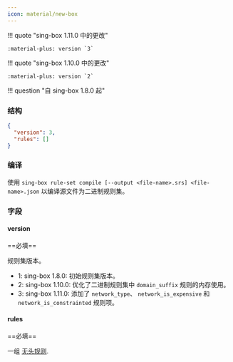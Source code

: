 ```yaml
---
icon: material/new-box
---
```


!!! quote "sing-box 1.11.0 中的更改"

    :material-plus: version `3`

!!! quote "sing-box 1.10.0 中的更改"

    :material-plus: version `2`

!!! question "自 sing-box 1.8.0 起"

### 结构

```json
{
  "version": 3,
  "rules": []
}
```

### 编译

使用 `sing-box rule-set compile [--output <file-name>.srs] <file-name>.json` 以编译源文件为二进制规则集。

### 字段

#### version

==必填==

规则集版本。

* 1: sing-box 1.8.0: 初始规则集版本。
* 2: sing-box 1.10.0: 优化了二进制规则集中 `domain_suffix` 规则的内存使用。
* 3: sing-box 1.11.0: 添加了 `network_type`、 `network_is_expensive` 和 `network_is_constrainted` 规则项。

#### rules

==必填==

一组 [无头规则](../headless-rule/).
